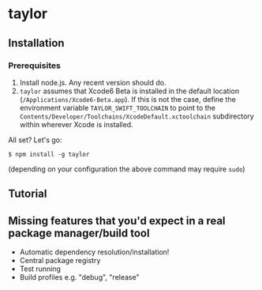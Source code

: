 # taylor

## Installation

### Prerequisites

  1. Install node.js. Any recent version should do.
  2. `taylor` assumes that Xcode6 Beta is installed in the default location (`/Applications/Xcode6-Beta.app`). If this is not the case, define the environment variable `TAYLOR_SWIFT_TOOLCHAIN` to point to the `Contents/Developer/Toolchains/XcodeDefault.xctoolchain` subdirectory within wherever Xcode is installed.

All set? Let's go:

```
$ npm install -g taylor
```

(depending on your configuration the above command may require `sudo`)

## Tutorial

## Missing features that you'd expect in a real package manager/build tool

  - Automatic dependency resolution/installation!
  - Central package registry
  - Test running
  - Build profiles e.g. "debug", "release"

